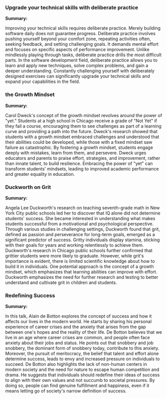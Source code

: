### Upgrade your technical skills with deliberate practice

**Summary:**

Improving your technical skills requires deliberate practice. Merely building software daily does not guarantee progress. Deliberate practice involves pushing yourself beyond your comfort zone, repeating activities often, seeking feedback, and setting challenging goals. It demands mental effort and focuses on specific aspects of performance improvement. Unlike mindlessly playing through tasks, deliberate practice drills the most difficult parts. In the software development field, deliberate practice allows you to learn and apply new techniques, solve complex problems, and gain a deeper understanding. Constantly challenging yourself with deliberately designed exercises can significantly upgrade your technical skills and expand your capabilities in the field.


### the Growth Mindset

**Summary:**

Carol Dweck's concept of the growth mindset revolves around the power of "yet." Students at a high school in Chicago receive a grade of "Not Yet" if they fail a course, encouraging them to see challenges as part of a learning curve and providing a path into the future. Dweck's research showed that students with a growth mindset embraced challenges and understood that their abilities could be developed, while those with a fixed mindset saw failure as catastrophic. By fostering a growth mindset, students engage deeply with mistakes, learn from them, and persevere. Dweck urges educators and parents to praise effort, strategies, and improvement, rather than innate talent, to build resilience. Embracing the power of "yet" can transform students' mindsets, leading to improved academic performance and greater equality in education.

### Duckworth on Grit

**Summary:**

Angela Lee Duckworth's research on teaching seventh-grade math in New York City public schools led her to discover that IQ alone did not determine students' success. She became interested in understanding what makes students successful from a motivational and psychological perspective. Through various studies in challenging settings, Duckworth found that grit, defined as passion and perseverance for long-term goals, emerged as a significant predictor of success. Gritty individuals display stamina, sticking with their goals for years and working relentlessly to achieve them. Duckworth's research in Chicago public schools further confirmed that grittier students were more likely to graduate. However, while grit's importance is evident, there is limited scientific knowledge about how to build it in individuals. One potential approach is the concept of a growth mindset, which emphasizes that learning abilities can improve with effort. Duckworth emphasizes the need for further research and testing to better understand and cultivate grit in children and students.

### Redefining Success

**Summary:**

In this talk, Alain de Botton explores the concept of success and how it affects our lives in the modern world. He starts by sharing his personal experience of career crises and the anxiety that arises from the gap between one's hopes and the reality of their life. De Botton believes that we live in an age where career crises are common, and people often face anxiety about their jobs and status. He points out that snobbery and job snobbery, the dominant form of snobbery today, contribute to this anxiety. Moreover, the pursuit of meritocracy, the belief that talent and effort alone determine success, leads to envy and increased pressure on individuals to succeed. De Botton also highlights the lack of non-human centers in modern society and the need for nature to escape human competition and drama. He suggests that individuals should redefine their ideas of success to align with their own values and not succumb to societal pressures. By doing so, people can find genuine fulfillment and happiness, even if it means letting go of society's narrow definition of success.
